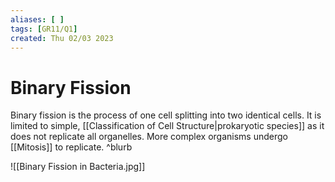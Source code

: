 ```yaml
---
aliases: [ ]
tags: [GR11/Q1]
created: Thu 02/03 2023
---
```

# Binary Fission
Binary fission is the process of one cell splitting into two identical cells. It is limited to simple, [[Classification of Cell Structure|prokaryotic species]] as it does not replicate all organelles. More complex organisms undergo [[Mitosis]] to replicate.  ^blurb

![[Binary Fission in Bacteria.jpg]]